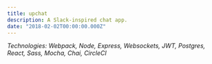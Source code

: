 ```yaml
---
title: upchat
description: A Slack-inspired chat app.
date: "2018-02-02T00:00:00.000Z"
---
```


_Technologies: Webpack, Node, Express, Websockets, JWT, Postgres, React, Sass, Mocha, Chai, CircleCI_